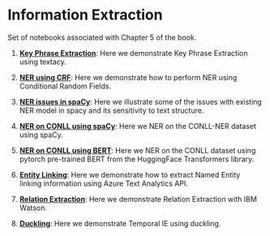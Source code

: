 # Information Extraction

Set of notebooks associated with Chapter 5 of the book.

1. **[Key Phrase Extraction](https://github.com/practical-nlp/practical-nlp/blob/master/Ch5/01_KPE.ipynb)**: Here we demonstrate Key Phrase Extraction using textacy.

2. **[NER using CRF](https://github.com/practical-nlp/practical-nlp/blob/master/Ch5/02_NERTraining.ipynb)**: Here we demonstrate how to perform NER using Conditional Random Fields.

3. **[NER issues in spaCy](https://github.com/practical-nlp/practical-nlp/blob/master/Ch5/03_NERIssues.ipynb)**: Here we  illustrate some of the issues with existing NER model in spacy and its sensitivity to text structure.

4. **[NER on CONLL using spaCy](https://github.com/practical-nlp/practical-nlp/blob/master/Ch5/04_NER_using_spaCy%20-%20CoNLL.ipynb)**: Here we NER on the CONLL-NER dataset using spaCy.

5. **[NER on CONLL using BERT](https://github.com/practical-nlp/practical-nlp/blob/master/Ch5/05_BERT_CONLL_NER.ipynb)**: Here we NER on the CONLL dataset using pytorch pre-trained BERT from the HuggingFace Transformers library. 

6. **[Entity Linking](https://github.com/practical-nlp/practical-nlp/blob/master/Ch5/06_EntityLinking-AzureTextAnalytics.ipynb)**: Here we demonstrate how to extract Named Entity linking information using Azure Text Analytics API.

7. **[Relation Extraction](https://github.com/practical-nlp/practical-nlp/blob/master/Ch5/07_REWatson.ipynb)**: Here we demonstrate Relation Extraction with IBM Watson.

8. **[Duckling](https://github.com/practical-nlp/practical-nlp/blob/master/Ch5/08_Duckling.ipynb)**: Here we demonstrate Temporal IE using duckling.
